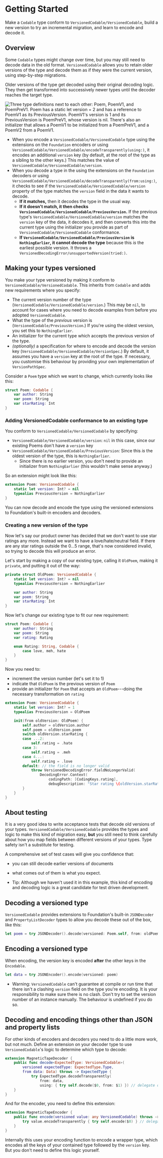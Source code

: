 # Getting Started

Make a `Codable` type conform to ``VersionedCodable/VersionedCodable``, build a new version to try an incremental migration, and learn to encode and decode it.

## Overview

Some `Codable` types might change over time, but you may still need to decode data in the old format. `VersionedCodable` allows you to retain older versions of the type and decode them as if they were the current version, using step-by-step migrations.

Older versions of the type get decoded using their original decoding logic. They then get transformed into successively newer types until the decoder reaches the target type.

![Three type definitions next to each other: Poem, PoemV1, and PoemPreV1. Poem has a `static let version = 2` and has a reference to PoemV1 as its `PreviousVersion`. PoemV1's version is 1 and its PreviousVersion is PoemPreV1, whose version is nil. There's also an initializer that allows a PoemV1 to be initialized from a PoemPreV1, and a PoemV2 from a `PoemV1`.](VersionedCodable.png)

* When you encode a ``VersionedCodable/VersionedCodable`` type using the extensions on the `Foundation` encoders or using ``VersionedCodable/VersionedCodable/encodeTransparently(using:)``, it encodes an additional `version` key (by default, at the root of the type as a sibling to the other keys.) This matches the value of ``VersionedCodable/VersionedCodable/version``.
* When you decode a type in the using the extensions on the `Foundation` decoders or using ``VersionedCodable/VersionedCodable/decodeTransparently(from:using:)``, it checks to see if the ``VersionedCodable/VersionedCodable/version`` property of the type matches the `version` field in the data it wants to decode.
   * **If it matches,** then it decodes the type in the usual way.
   * **If it doesn't match, it then checks ``VersionedCodable/VersionedCodable/PreviousVersion``.** If the previous type's ``VersionedCodable/VersionedCodable/version`` matches the `version` key of the data, it decodes it, and then converts this into the current type using the initializer you provide as part of ``VersionedCodable/VersionedCodable`` conformance.
   * **If ``VersionedCodable/VersionedCodable/PreviousVersion`` is ``NothingEarlier``, it cannot decode the type** because this *is* the earliest possible version. It throws a ``VersionedDecodingError/unsupportedVersion(tried:)``.

## Making your types versioned
You make your type versioned by making it conform to ``VersionedCodable/VersionedCodable``. This inherits from `Codable` and adds new requirements where you specify:

- The current version number of the type (``VersionedCodable/VersionedCodable/version``.) This may be `nil`, to account for cases where you need to decode examples from before you adopted ``VersionedCodable``.
- What the type of the *previous* version is (``VersionedCodable/PreviousVersion``.) If you're using the oldest version, you set this to ``NothingEarlier``.
- An initializer for the current type which accepts the previous version of the type.
- *(optionally)* a specification for where to encode and decode the version key (``VersionedCodable/VersionedCodable/VersionSpec``.) By default, it assumes you have a `version` key at the root of the type. If necessary, you customise this behaviour by providing your own implementation of ``VersionPathSpec``.

Consider a `Poem` type which we want to change, which currently looks like this:

```swift
struct Poem: Codable {
    var author: String
    var poem: String
    var starRating: Int
}
```

### Adding VersionedCodable conformance to an existing type

You conform to ``VersionedCodable/VersionedCodable`` by specifying:

- ``VersionedCodable/VersionedCodable/version``: `nil` in this case, since our existing Poems don't have a `version` key
- ``VersionedCodable/VersionedCodable/PreviousVersion``: Since this *is* the oldest version of the type, this is ``NothingEarlier``.
    - Since there is no earlier version, you don't need to provide an initializer from ``NothingEarlier`` (this wouldn't make sense anyway.)

So an extension might look like this:

```swift
extension Poem: VersionedCodable {
    static let version: Int? = nil
    typealias PreviousVersion = NothingEarlier
}
```

You can now decode and encode the type using the versioned extensions to Foundation's built-in encoders and decoders.

### Creating a new version of the type
Now let's say our product owner has decided that we don't want to use star ratings any more. Instead we want to have a love/hate/neutral field. If there are any star ratings outside the 0...5 range, that's now considered invalid, so trying to decode this will produce an error.

Let's start by making a copy of our existing type, calling it `OldPoem`, making it `private`, and putting it out of the way:

```swift
private struct OldPoem: VersionedCodable {
    static let version: Int? = nil
    typealias PreviousVersion = NothingEarlier

    var author: String
    var poem: String
    var starRating: Int
}
```

Now let's change our existing type to fit our new requirement:

```swift
struct Poem: Codable {
    var author: String
    var poem: String
    var rating: Rating

    enum Rating: String, Codable {
        case love, meh, hate
    }
}
```

Now you need to:
* increment the version number (let's set it to 1)
* indicate that `OldPoem` is the previous version of `Poem`
* provide an initializer for `Poem` that accepts an `OldPoem`---doing the necessary transformation on `rating`

```swift
extension Poem: VersionedCodable {
    static let version: Int? = 1
    typealias PreviousVersion = OldPoem

    init(from oldVersion: OldPoem) {
        self.author = oldVersion.author
        self.poem = oldVersion.poem
        switch oldVersion.starRating {
        case ...2:
            self.rating = .hate
        case 3:
            self.rating = .meh
        case 4...:
            self.rating = .love
        default: // the field is no longer valid
            throw VersionedDecodingError.fieldNoLongerValid(
                DecodingError.Context(
                    codingPath: [CodingKeys.rating],
                    debugDescription: "Star rating \(oldVersion.starRating) is invalid")
        }
    }
}
```

## About testing

It is a very good idea to write acceptance tests that decode old versions of your types. ``VersionedCodable/VersionedCodable`` provides the types and logic to make this kind of migration easy, **but** you still need to think carefully about how you map fields between different versions of your types. Type safety isn't a substitute for testing.

A comprehensive set of test cases will give you confidence that:
- you can still decode earlier versions of documents
- what comes out of them is what you expect.

- Tip: Although we haven't used it in this example, this kind of encoding and decoding logic is a great candidate for test driven development.

## Decoding a versioned type
``VersionedCodable`` provides extensions to Foundation's built-in `JSONDecoder` and `PropertyListDecoder` types to allow you decode these out of the box, like this:

```swift
let poem = try JSONDecoder().decode(versioned: Poem.self, from: oldPoem)
```

## Encoding a versioned type

When encoding, the version key is encoded **after** the other keys in the `Encodable`.

```swift
let data = try JSONEncoder().encode(versioned: poem)
```

- Warning: ``VersionedCodable`` can't guarantee at compile or run time that there isn't a clashing `version` field on the type you're encoding. It is your responsibility to make sure there is no clash. Don't try to set the version number of an instance manually. The behaviour is undefined if you do so.

## Decoding and encoding things other than JSON and property lists

For other kinds of encoders and decoders you need to do a little more work, but not much. Define an extension on your decoder type to use ``VersionedCodable``'s logic to determine which type to decode:

```swift
extension MagneticTapeDecoder {
    public func decode<ExpectedType: VersionedCodable>(
        versioned expectedType: ExpectedType.Type,
        from data: Data) throws -> ExpectedType {
            try ExpectedType.decodeTransparently(
                from: data,
                using: { try self.decode($0, from: $1) }) // delegate decoding to your decoder's usual logic
    }
}
```

And for the encoder, you need to define this extension:

```swift
extension MagneticTapeEncoder {
    public func encode(versioned value: any VersionedCodable) throws -> Foundation.Data {
        try value.encodeTransparently { try self.encode($0) } // delegate encoding to your encoder's usual logic
    }
}
```

Internally this uses your encoding function to encode a wrapper type, which encodes all the keys of your contained type followed by the `version` key. But you don't need to define this logic yourself.
